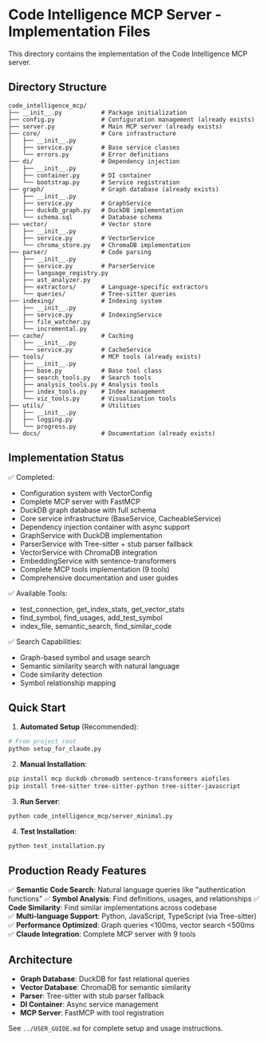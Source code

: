 # Code Intelligence MCP Server - Implementation Files

This directory contains the implementation of the Code Intelligence MCP server.

## Directory Structure

```
code_intelligence_mcp/
├── __init__.py           # Package initialization
├── config.py             # Configuration management (already exists)
├── server.py             # Main MCP server (already exists)
├── core/                 # Core infrastructure
│   ├── __init__.py
│   ├── service.py        # Base service classes
│   └── errors.py         # Error definitions
├── di/                   # Dependency injection
│   ├── __init__.py
│   ├── container.py      # DI container
│   └── bootstrap.py      # Service registration
├── graph/                # Graph database (already exists)
│   ├── __init__.py
│   ├── service.py        # GraphService
│   ├── duckdb_graph.py   # DuckDB implementation
│   └── schema.sql        # Database schema
├── vector/               # Vector store
│   ├── __init__.py
│   ├── service.py        # VectorService
│   └── chroma_store.py   # ChromaDB implementation
├── parser/               # Code parsing
│   ├── __init__.py
│   ├── service.py        # ParserService
│   ├── language_registry.py
│   ├── ast_analyzer.py
│   ├── extractors/       # Language-specific extractors
│   └── queries/          # Tree-sitter queries
├── indexing/             # Indexing system
│   ├── __init__.py
│   ├── service.py        # IndexingService
│   ├── file_watcher.py
│   └── incremental.py
├── cache/                # Caching
│   ├── __init__.py
│   └── service.py        # CacheService
├── tools/                # MCP tools (already exists)
│   ├── __init__.py
│   ├── base.py           # Base tool class
│   ├── search_tools.py   # Search tools
│   ├── analysis_tools.py # Analysis tools
│   ├── index_tools.py    # Index management
│   └── viz_tools.py      # Visualization tools
├── utils/                # Utilities
│   ├── __init__.py
│   ├── logging.py
│   └── progress.py
└── docs/                 # Documentation (already exists)
```

## Implementation Status

✅ Completed:
- Configuration system with VectorConfig
- Complete MCP server with FastMCP
- DuckDB graph database with full schema
- Core service infrastructure (BaseService, CacheableService)
- Dependency injection container with async support
- GraphService with DuckDB implementation
- ParserService with Tree-sitter + stub parser fallback
- VectorService with ChromaDB integration
- EmbeddingService with sentence-transformers
- Complete MCP tools implementation (9 tools)
- Comprehensive documentation and user guides

✅ Available Tools:
- test_connection, get_index_stats, get_vector_stats
- find_symbol, find_usages, add_test_symbol
- index_file, semantic_search, find_similar_code

✅ Search Capabilities:
- Graph-based symbol and usage search
- Semantic similarity search with natural language
- Code similarity detection
- Symbol relationship mapping

## Quick Start

1. **Automated Setup** (Recommended):
```bash
# From project root
python setup_for_claude.py
```

2. **Manual Installation**:
```bash
pip install mcp duckdb chromadb sentence-transformers aiofiles
pip install tree-sitter tree-sitter-python tree-sitter-javascript
```

3. **Run Server**:
```bash
python code_intelligence_mcp/server_minimal.py
```

4. **Test Installation**:
```bash
python test_installation.py
```

## Production Ready Features

✅ **Semantic Code Search**: Natural language queries like "authentication functions"
✅ **Symbol Analysis**: Find definitions, usages, and relationships
✅ **Code Similarity**: Find similar implementations across codebase  
✅ **Multi-language Support**: Python, JavaScript, TypeScript (via Tree-sitter)
✅ **Performance Optimized**: Graph queries <100ms, vector search <500ms
✅ **Claude Integration**: Complete MCP server with 9 tools

## Architecture

- **Graph Database**: DuckDB for fast relational queries
- **Vector Database**: ChromaDB for semantic similarity
- **Parser**: Tree-sitter with stub parser fallback
- **DI Container**: Async service management
- **MCP Server**: FastMCP with tool registration

See `../USER_GUIDE.md` for complete setup and usage instructions.
